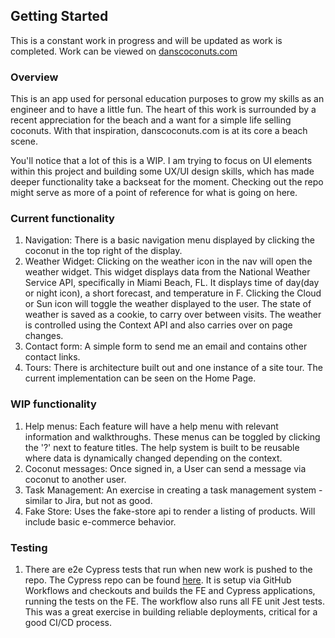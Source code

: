 ## Getting Started
This is a constant work in progress and will be updated as work is completed. Work can be viewed on [danscoconuts.com](https://www.danscoconuts.com)

### Overview
This is an app used for personal education purposes to grow my skills as an engineer and to have a little fun.
The heart of this work is surrounded by a recent appreciation for the beach and a want for a simple life selling coconuts.
With that inspiration, danscoconuts.com is at its core a beach scene.

You'll notice that a lot of this is a WIP. I am trying to focus on UI elements within this project and building some UX/UI design skills, which has made deeper functionality take a backseat for the moment. Checking out the repo might serve as more of a point of reference for what is going on here.

### Current functionality
1. Navigation: There is a basic navigation menu displayed by clicking the coconut in the top right of the display.
2. Weather Widget: Clicking on the weather icon in the nav will open the weather widget. This widget displays data from the National Weather Service API, specifically in Miami Beach, FL. It displays time of day(day or night icon), a short forecast, and temperature in F. Clicking the Cloud or Sun icon will toggle the weather displayed to the user. The state of weather is saved as a cookie, to carry over between visits. The weather is controlled using the Context API and also carries over on page changes.
3. Contact form: A simple form to send me an email and contains other contact links.
4. Tours: There is architecture built out and one instance of a site tour. The current implementation can be seen on the Home Page.

### WIP functionality
1. Help menus: Each feature will have a help menu with relevant information and walkthroughs. These menus can be toggled by clicking the '?' next to feature titles. The help system is built to be reusable where data is dynamically changed depending on the context.
2. Coconut messages: Once signed in, a User can send a message via coconut to another user.
3. Task Management: An exercise in creating a task management system - similar to Jira, but not as good.
4. Fake Store: Uses the fake-store api to render a listing of products. Will include basic e-commerce behavior.

### Testing
1. There are e2e Cypress tests that run when new work is pushed to the repo. The Cypress repo can be found [here](https://github.com/danfyfe/dans-coconuts-cypress). It is setup via GitHub Workflows and checkouts and builds the FE and Cypress applications, running the tests on the FE. The workflow also runs all FE unit Jest tests. This was a great exercise in building reliable deployments, critical for a good CI/CD process.